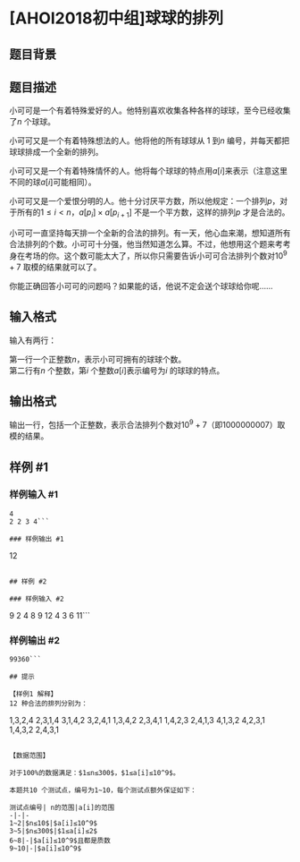 # [AHOI2018初中组]球球的排列

## 题目背景



## 题目描述

小可可是一个有着特殊爱好的人。他特别喜欢收集各种各样的球球，至今已经收集了$n$ 个球球。

小可可又是一个有着特殊想法的人。他将他的所有球球从 1 到$n$ 编号，并每天都把球球排成一个全新的排列。

小可可又是一个有着特殊情怀的人。他将每个球球的特点用$a[i]$来表示（注意这里不同的球$a[i]$可能相同）。

小可可又是一个爱恨分明的人。他十分讨厌平方数，所以他规定：一个排列$p$，对于所有的$1 ≤ i < n$，$a[p_i]\times a[p_{i+1}]$ 不是一个平方数，这样的排列$p$ 才是合法的。

小可可一直坚持每天排一个全新的合法的排列。有一天，他心血来潮，想知道所有合法排列的个数。小可可十分强，他当然知道怎么算。不过，他想用这个题来考考身在考场的你。这个数可能太大了，所以你只需要告诉小可可合法排列个数对$10^9+7$ 取模的结果就可以了。

你能正确回答小可可的问题吗？如果能的话，他说不定会送个球球给你呢……

## 输入格式

输入有两行：

第一行一个正整数$n$，表示小可可拥有的球球个数。  
第二行有$n$ 个整数，第$i$ 个整数$a[i]$表示编号为$i$ 的球球的特点。

## 输出格式

输出一行，包括一个正整数，表示合法排列个数对$10^9+7$（即1000000007）取模的结果。

## 样例 #1

### 样例输入 #1
```
4
2 2 3 4```

### 样例输出 #1

```
12
```

## 样例 #2

### 样例输入 #2
```
9
2 4 8 9 12 4 3 6 11```

### 样例输出 #2

```
99360```

## 提示

【样例1 解释】
12 种合法的排列分别为：
```
1,3,2,4
2,3,1,4
3,1,4,2
3,2,4,1
1,3,4,2
2,3,4,1
1,4,2,3
2,4,1,3
4,1,3,2
4,2,3,1
1,4,3,2
2,4,3,1
```

【数据范围】

对于100%的数据满足：$1≤n≤300$，$1≤a[i]≤10^9$。

本题共10 个测试点，编号为1~10，每个测试点额外保证如下：

测试点编号| n的范围|a[i]的范围
-|-|-
1~2|$n≤10$|$a[i]≤10^9$
3~5|$n≤300$|$1≤a[i]≤2$
6~8|-|$a[i]≤10^9$且都是质数
9~10|-|$a[i]≤10^9$

